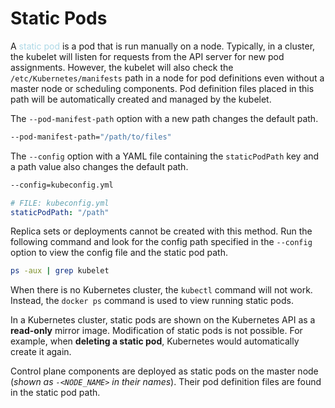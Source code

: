# Static Pods
A <span style = "color:lightblue">static pod</span> is a pod that is run manually on a node. Typically, in a cluster, the kubelet will listen for requests from the API server for new pod assignments. However, the kubelet will also check the `/etc/Kubernetes/manifests` path in a node for pod definitions even without a master node or scheduling components. Pod definition files placed in this path will be automatically created and managed by the kubelet.

The `--pod-manifest-path` option with a new path changes the default path.

```bash
--pod-manifest-path="/path/to/files"
```

The `--config` option with a YAML file containing the `staticPodPath` key and a path value also changes the default path.

```bash
--config=kubeconfig.yml
```

```yaml
# FILE: kubeconfig.yml
staticPodPath: "/path"
```

Replica sets or deployments cannot be created with this method. Run the following command and look for the config path specified in the `--config` option to view the config file and the static pod path.

```bash
ps -aux | grep kubelet
```

When there is no Kubernetes cluster, the `kubectl` command will not work. Instead, the `docker ps` command is used to view running static pods.

In a Kubernetes cluster, static pods are shown on the Kubernetes API as a **read-only** mirror image. Modification of static pods is not possible. For example, when **deleting a static pod**, Kubernetes would automatically create it again.

Control plane components are deployed as static pods on the master node (*shown as `-<NODE_NAME>` in their names*). Their pod definition files are found in the static pod path.